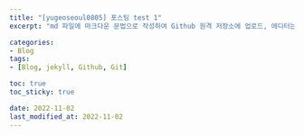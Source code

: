 ```yaml
---
title: "[yugeoseoul0805] 포스팅 test 1"
excerpt: "md 파일에 마크다운 문법으로 작성하여 Github 원격 저장소에 업로드, 에디터는 Visual Studio code 사용! 로컬 서버에서 확인까지!"

categories:
- Blog
tags:
- [Blog, jekyll, Github, Git]

toc: true
toc_sticky: true

date: 2022-11-02
last_modified_at: 2022-11-02
---
```


